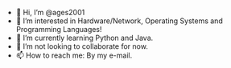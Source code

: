 - 👋 Hi, I’m @ages2001
- 👀 I’m interested in Hardware/Network, Operating Systems and Programming Languages!
- 🌱 I’m currently learning Python and Java.
- 💞️ I’m not looking to collaborate for now.
- 📫 How to reach me: By my e-mail.

<!---
ages2001/ages2001 is a ✨ special ✨ repository because its `README.md` (this file) appears on your GitHub profile.
You can click the Preview link to take a look at your changes.
--->

